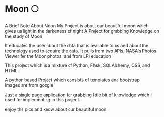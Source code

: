 # Moon 🌕
A Brief Note About Moon 
My Project is about our beautiful moon which gives us light in the darkeness of night 
A Project for  grabbing Knowledge on the study of Moon

It educates the user about the data that is available to us and about the technology used to acquire the data. It pulls from two APIs, NASA's  Photos Viewer for the Moon photos, and from LPI education


This project which is a mixture of  Python, Flask,  SQLAlchemy, CSS, and HTML.

A python based Project which consists of templates and bootstrap  
Images are from google 

Just a single page application for grabbing little bit of knowledge which i used  for implementing  in this project.

enjoy the pics and know about our beautiful moon
